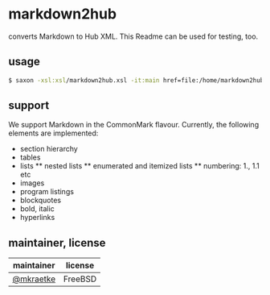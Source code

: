 # markdown2hub
converts Markdown to Hub XML. This Readme can be used for testing, too. 

## usage

```bash
$ saxon -xsl:xsl/markdown2hub.xsl -it:main href=file:/home/markdown2hub/README.md -o:file.hub.xml
```
## support

We support Markdown in the CommonMark flavour. Currently, the following elements are implemented:

* section hierarchy
* tables
* lists
** nested lists
** enumerated and itemized lists
** numbering: 1., 1.1 etc
* images
* program listings
* blockquotes
* bold, italic
* hyperlinks

## maintainer, license

 maintainer | license
--- | ---
[@mkraetke](https://github.com/mkraetke)   | FreeBSD
